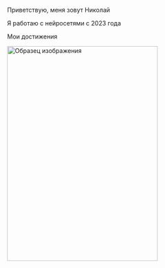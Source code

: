 Приветствую, меня зовут Николай 

Я работаю с нейросетями с 2023 года 


Мои достижения

<img src="https://storage.yandexcloud.net/preview/photo_5197217273964784104_y.jpg" alt="Образец изображения" width="350" height ="500">
